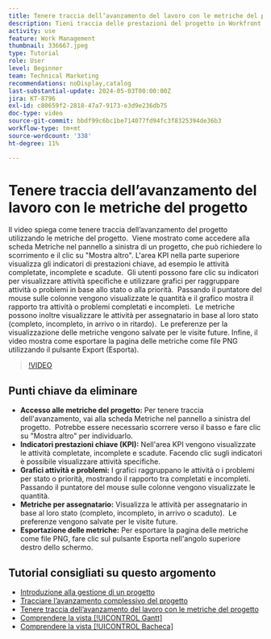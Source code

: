 ```yaml
---
title: Tenere traccia dell’avanzamento del lavoro con le metriche del progetto
description: Tieni traccia delle prestazioni del progetto in Workfront utilizzando la scheda Metriche per accedere a KPI, grafici di attività e problemi, metriche per assegnatario e opzioni di esportazione per un monitoraggio efficiente dell’avanzamento.
activity: use
feature: Work Management
thumbnail: 336667.jpeg
type: Tutorial
role: User
level: Beginner
team: Technical Marketing
recommendations: noDisplay,catalog
last-substantial-update: 2024-05-03T00:00:00Z
jira: KT-8796
exl-id: c80659f2-2818-47a7-9173-e3d9e236db75
doc-type: video
source-git-commit: bbdf99c6bc1be714077fd94fc3f8325394de36b3
workflow-type: tm+mt
source-wordcount: '338'
ht-degree: 11%

---
```


# Tenere traccia dell’avanzamento del lavoro con le metriche del progetto

Il video spiega come tenere traccia dell’avanzamento del progetto utilizzando le metriche del progetto. &#x200B; Viene mostrato come accedere alla scheda Metriche nel pannello a sinistra di un progetto, che può richiedere lo scorrimento e il clic su &quot;Mostra altro&quot;. L&#39;area KPI nella parte superiore visualizza gli indicatori di prestazioni chiave, ad esempio le attività completate, incomplete e scadute. &#x200B; Gli utenti possono fare clic su indicatori per visualizzare attività specifiche e utilizzare grafici per raggruppare attività o problemi in base allo stato o alla priorità. &#x200B; Passando il puntatore del mouse sulle colonne vengono visualizzate le quantità e il grafico mostra il rapporto tra attività o problemi completati e incompleti. &#x200B; Le metriche possono inoltre visualizzare le attività per assegnatario in base al loro stato (completo, incompleto, in arrivo o in ritardo). &#x200B; Le preferenze per la visualizzazione delle metriche vengono salvate per le visite future. &#x200B; Infine, il video mostra come esportare la pagina delle metriche come file PNG utilizzando il pulsante Export (Esporta). &#x200B;


>[!VIDEO](https://video.tv.adobe.com/v/3439178/?quality=12&learn=on&enablevpops=1&captions=ita)

## Punti chiave da eliminare

* **Accesso alle metriche del progetto:** Per tenere traccia dell&#39;avanzamento, vai alla scheda Metriche nel pannello a sinistra del progetto. &#x200B; Potrebbe essere necessario scorrere verso il basso e fare clic su &quot;Mostra altro&quot; per individuarlo. &#x200B;
* **Indicatori prestazioni chiave (KPI):** Nell&#39;area KPI vengono visualizzate le attività completate, incomplete e scadute. &#x200B; Facendo clic sugli indicatori è possibile visualizzare attività specifiche. &#x200B;
* **Grafici attività e problemi:** I grafici raggruppano le attività o i problemi per stato o priorità, mostrando il rapporto tra completati e incompleti. &#x200B; Passando il puntatore del mouse sulle colonne vengono visualizzate le quantità. &#x200B;
* **Metriche per assegnatario:** Visualizza le attività per assegnatario in base al loro stato (completo, incompleto, in arrivo o scaduto). &#x200B; Le preferenze vengono salvate per le visite future. &#x200B;
* **Esportazione delle metriche:** Per esportare la pagina delle metriche come file PNG, fare clic sul pulsante Esporta nell&#39;angolo superiore destro dello schermo. &#x200B;



## Tutorial consigliati su questo argomento

* [Introduzione alla gestione di un progetto](/help/manage-work/projects/getting-started-manage-a-project.md)
* [Tracciare l’avanzamento complessivo del progetto](/help/manage-work/projects/track-overall-project-progress.md)
* [Tenere traccia dell’avanzamento del lavoro con le metriche del progetto](/help/manage-work/projects/track-work-progress-with-project-metrics.md)
* [Comprendere la vista [!UICONTROL Gantt]](/help/manage-work/projects/understand-the-gantt-view.md)
* [Comprendere la vista [!UICONTROL Bacheca]](/help/manage-work/projects/understand-the-board-view.md)
